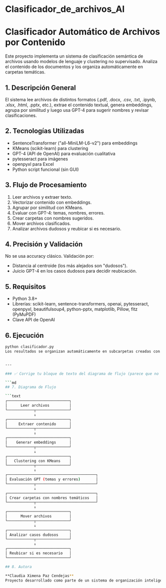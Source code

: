 # Clasificador_de_archivos_AI
# Clasificador Automático de Archivos por Contenido

Este proyecto implementa un sistema de clasificación semántica de archivos usando
modelos de lenguaje y clustering no supervisado. Analiza el contenido de los documentos
y los organiza automáticamente en carpetas temáticas.

## 1. Descripción General

El sistema lee archivos de distintos formatos (.pdf, .docx, .csv, .txt, .ipynb, .xlsx,
.html, .pptx, etc.), extrae el contenido textual, genera embeddings, agrupa por
similitud y luego usa GPT-4 para sugerir nombres y revisar clasificaciones.

## 2. Tecnologías Utilizadas

- SentenceTransformer ("all-MiniLM-L6-v2") para embeddings
- KMeans (scikit-learn) para clustering
- GPT-4 (API de OpenAI) para evaluación cualitativa
- pytesseract para imágenes
- openpyxl para Excel
- Python script funcional (sin GUI)

## 3. Flujo de Procesamiento

1. Leer archivos y extraer texto.
2. Vectorizar contenido con embeddings.
3. Agrupar por similitud con KMeans.
4. Evaluar con GPT-4: temas, nombres, errores.
5. Crear carpetas con nombres sugeridos.
6. Mover archivos clasificados.
7. Analizar archivos dudosos y reubicar si es necesario.

## 4. Precisión y Validación

No se usa accuracy clásico. Validación por:

- Distancia al centroide (los más alejados son "dudosos").
- Juicio GPT-4 en los casos dudosos para decidir reubicación.

## 5. Requisitos

- Python 3.8+
- Librerías: scikit-learn, sentence-transformers, openai,
  pytesseract, openpyxl, beautifulsoup4, python-pptx,
  matplotlib, Pillow, fitz (PyMuPDF)
- Clave API de OpenAI

## 6. Ejecución

```bash
python clasificador.py
Los resultados se organizan automáticamente en subcarpetas creadas con base en la temática detectada por GPT-4.


---

### ✅ Corrige tu bloque de texto del diagrama de flujo (parece que no cerraste bien el bloque en ` ```text `):

```md
## 7. Diagrama de Flujo

```text
┌────────────────────────────┐
│      Leer archivos         │
└────────────┬───────────────┘
             ↓
┌────────────────────────────┐
│     Extraer contenido      │
└────────────┬───────────────┘
             ↓
┌────────────────────────────┐
│    Generar embeddings      │
└────────────┬───────────────┘
             ↓
┌────────────────────────────┐
│   Clustering con KMeans    │
└────────────┬───────────────┘
             ↓
┌────────────────────────────────────────┐
│ Evaluación GPT (temas y errores)       │
└────────────┬───────────────────────────┘
             ↓
┌────────────────────────────────────────┐
│ Crear carpetas con nombres temáticos   │
└────────────┬───────────────────────────┘
             ↓
┌────────────────────────────┐
│      Mover archivos        │
└────────────┬───────────────┘
             ↓
┌────────────────────────────┐
│ Analizar casos dudosos     │
└────────────┬───────────────┘
             ↓
┌────────────────────────────┐
│ Reubicar si es necesario   │
└────────────────────────────┘

## 8. Autora

**Claudia Ximena Paz Cendejas**  
Proyecto desarrollado como parte de un sistema de organización inteligente de archivos impulsado por IA.

